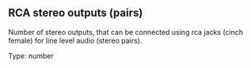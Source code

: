## RCA stereo outputs (pairs)

Number of stereo outputs, that can be connected using rca jacks (cinch female) for line level audio (stereo pairs).

Type: number